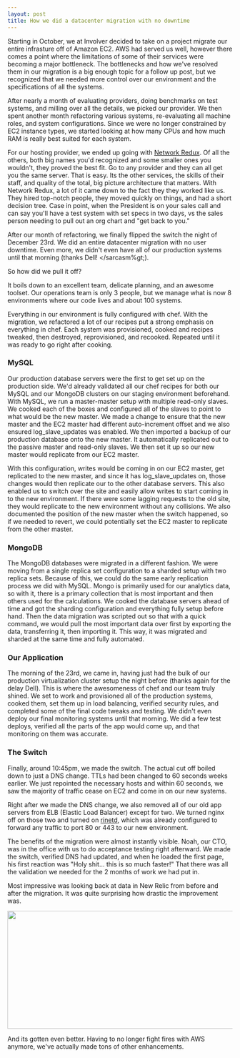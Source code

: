 ```yaml
--- 
layout: post
title: How we did a datacenter migration with no downtime
---
```


Starting in October, we at Involver decided to take on a project migrate our entire infrasture off of Amazon EC2.  AWS had served us well, however there comes a point where the limitations of some of their services were becoming a major bottleneck.  The bottlenecks and how we've resolved them in our migration is a big enough topic for a follow up post, but we recognized that we needed more control over our environment and the specifications of all the systems.

After nearly a month of evaluating providers, doing benchmarks on test systems, and milling over all the details, we picked our provider.  We then spent another month refactoring various systems, re-evaluating all machine roles, and system configurations.  Since we were no longer constrained by EC2 instance types, we started looking at how many CPUs and how much RAM is really best suited for each system.

For our hosting provider, we ended up going with [Network Redux](http://networkredux.com).  Of all the others, both big names you'd recognized and some smaller ones you wouldn't, they proved the best fit.  Go to any provider and they can all get you the same server.  That is easy.  Its the other services, the skills of their staff, and quality of the total, big picture architecture that matters.  With Network Redux, a lot of it came down to the fact they they worked like us.  They hired top-notch people, they moved quickly on things, and had a short decision tree.  Case in point, when the President is on your sales call and can say you'll have a test system with set specs in two days, vs the sales person needing to pull out an org chart and "get back to you."

After our month of refactoring, we finally flipped the switch the night of December 23rd.  We did an entire datacenter migration with no user downtime.  Even more, we didn't even have all of our production systems until that morning (thanks Dell! &lt;/sarcasm%gt;).

So how did we pull it off?

It boils down to an excellent team, delicate planning, and an awesome toolset.  Our operations team is only 3 people, but we manage what is now 8 environments where our code lives and about 100 systems.

Everything in our environment is fully configured with chef.  With the migration, we refactored a lot of our recipes put a strong emphasis on everything in chef.  Each system was provisioned, cooked and recipes tweaked, then destroyed, reprovisioned, and recooked.  Repeated until it was ready to go right after cooking.

### MySQL

Our production database servers were the first to get set up on the production side.  We'd already validated all our chef recipes for both our MySQL and our MongoDB clusters on our staging environment beforehand.  With MySQL, we run a master-master setup with multiple read-only slaves.  We cooked each of the boxes and configured all of the slaves to point to what would be the new master.  We made a change to ensure that the new master and the EC2 master had different auto-increment offset and we also ensured log_slave_updates was enabled.  We then imported a backup of our production database onto the new master.  It automatically replicated out to the passive master and read-only slaves.  We then set it up so our new master would replicate from our EC2 master.

With this configuration, writes would be coming in on our EC2 master, get replicated to the new master, and since it has log_slave_updates on, those changes would then replicate our to the other database servers.  This also enabled us to switch over the site and easily allow writes to start coming in to the new environment.  If there were some lagging requests to the old site, they would replicate to the new environment without any collisions.  We also documented the position of the new master when the switch happened, so if we needed to revert, we could potentially set the EC2 master to replicate from the other master.

### MongoDB

The MongoDB databases were migrated in a different fashion.  We were moving from a single replica set configuration to a sharded setup with two replica sets.  Because of this, we could do the same early replication process we did with MySQL.  Mongo is primarily used for our analytics data, so with it, there is a primary collection that is most important and then others used for the calculations.  We cooked the database servers ahead of time and got the sharding configuration and everything fully setup before hand.  Then the data migration was scripted out so that with a quick command, we would pull the most important data over first by exporting the data, transferring it, then importing it.  This way, it was migrated and sharded at the same time and fully automated.

### Our Application

The morning of the 23rd, we came in, having just had the bulk of our production virtualization cluster setup the night before (thanks again for the delay Dell).  This is where the awesomeness of chef and our team truly shined.  We set to work and provisioned all of the production systems, cooked them, set them up in load balancing, verified security rules, and completed some of the final code tweaks and testing.  We didn't even deploy our final monitoring systems until that morning.   We did a few test deploys, verified all the parts of the app would come up, and that monitoring on them was accurate.  

### The Switch

Finally, around 10:45pm, we made the switch.  The actual cut off boiled down to just a DNS change.  TTLs had been changed to 60 seconds weeks earlier.  We just repointed the necessary hosts and within 60 seconds, we saw the majority of traffic cease on EC2 and come in on our new systems.

Right after we made the DNS change, we also removed all of our old app servers from ELB (Elastic Load Balancer) except for two.  We turned nginx off on those two and turned on [rinetd](/2010/02/12/migrating-datacenters-how-to-forward-traffic), which was already configured to forward any traffic to port 80 or 443 to our new environment.

The benefits of the migration were almost instantly visible.  Noah, our CTO, was in the office with us to do acceptance testing right afterward.  We made the switch, verified DNS had updated, and when he loaded the first page, his first reaction was "Holy shit... this is so much faster!"  That there was all the validation we needed for the 2 months of work we had put in.

Most impressive was looking back at data in New Relic from before and after the migration.  It was quite surprising how drastic the improvement was.

<div style="text-align: center"><img src="http://invalidlogic-blog.s3.amazonaws.com/redux-switch.jpg" width="647" height="264" /></div>

And its gotten even better.  Having to no longer fight fires with AWS anymore, we've actually made tons of other enhancements.

